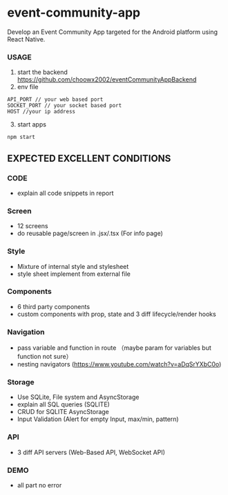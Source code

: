 # event-community-app
Develop an Event Community App targeted for the Android platform using React Native. 


### USAGE
1. start the backend https://github.com/choowx2002/eventCommunityAppBackend
2. env file
```
API_PORT // your web based port
SOCKET_PORT // your socket based port
HOST //your ip address
```
3. start apps
```
npm start
```


## EXPECTED EXCELLENT CONDITIONS

### CODE
- explain all code snippets in report

### Screen
- 12 screens
- do reusable page/screen in .jsx/.tsx (For info page)

### Style
- Mixture of internal style and stylesheet
- style sheet implement from external file

### Components
- 6 third party components
- custom components with prop, state and 3 diff lifecycle/render hooks

### Navigation
- pass variable and function in route （maybe param for variables but function not sure）
- nesting navigators (https://www.youtube.com/watch?v=aDqSrYXbC0o)

### Storage
- Use SQLite, File system and AsyncStorage
- explain all SQL queries (SQLITE)
- CRUD for SQLITE AsyncStorage
- Input Validation (Alert for empty Input, max/min, pattern)

### API
- 3 diff API servers (Web-Based API, WebSocket API)

### DEMO
- all part no error
